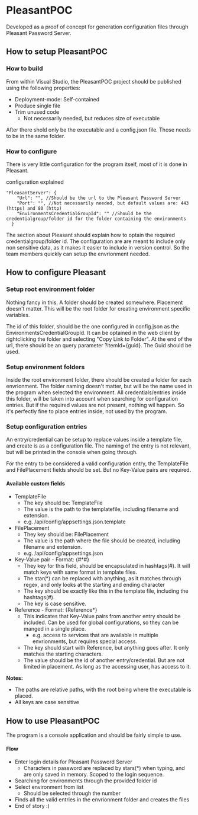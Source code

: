 # PleasantPOC
Developed as a proof of concept for generation configuration files through Pleasant Password Server.

## How to setup PleasantPOC
### How to build
From within Visual Studio, the PleasantPOC project should be published using the following properties:
- Deployment-mode: Self-contained
- Produce single file
- Trim unused code
     - Not necessarily needed, but reduces size of executable

After there shold only be the executable and a config.json file. Those needs to be in the same folder.

### How to configure
There is very little configuration for the program itself, most of it is done in Pleasant.

configuration explained
```
"PleasantServer": {
    "Url": "", //Should be the url to the Pleasant Password Server
    "Port": "", //Not necessarily needed, but default values are: 443 (https) and 80 (http)
    "EnvironmentsCredentialGroupId": "" //Should be the credentialgroup/folder id for the folder containing the environments
  }
```
The section about Pleasant should explain how to optain the required credentialgroup/folder id. The configuration are are meant to include only non sensitive data, as it makes it easier to include in version control. So the team members quickly can setup the envrionment needed.

## How to configure Pleasant
### Setup root environment folder
Nothing fancy in this. A folder should be created somewhere. Placement doesn't matter. This will be the root folder for creating environment specific variables.

The id of this folder, should be the one configured in config.json as the EnvironmentsCredentialGroupId. It can be optained in the web client by rightclicking the folder and selecting "Copy Link to Folder". At the end of the url, there should be an query parameter ?itemId={guid}. The Guid should be used.

### Setup environment folders
Inside the root environment folder, there should be created a folder for each envrionment. The folder naming doesn't matter, but will be the name used in the program when selected the environment. All credentials/entries inside this folder, will be taken into account when searching for configuration entries. But if the required values are not present, nothing wil happen. So it's perfectly fine to place entries inside, not used by the program.

### Setup configuration entries
An entry/credential can be setup to replace values inside a template file, and create is as a configuration file.
The naming of the entry is not relevant, but will be printed in the console when going through.

For the entry to be considered a valid configuration entry, the TemplateFile and FilePlacement fields should be set. But no Key-Value pairs are required.

#### Available custom fields
- TemplateFile
     - The key should be: TemplateFile
     - The value is the path to the templatefile, including filename and extension.
     - e.g. /api/config/appsettings.json.template
- FilePlacement
     - They key should be: FilePlacement
     - The value is the path where the file should be created, including filename and extension.
     - e.g. /api/config/appsettings.json
- Key-Value pair - Format: {#*#}
     - They key for this field, should be encapsulated in hashtags(#). It will match keys with same format in template files. 
     - The star(*) can be replaced with anything, as it matches through regex, and only looks at the starting and ending character
     - The key should be exactly like this in the template file, including the hashtags(#).
     - The key is case sensitive.
- Reference - Format: {Reference*}
     - This indicates that Key-Value pairs from another entry should be included. Can be used for global configurations, so they can be manged in a single place.
         - e.g. access to services that are available in multiple envrionments, but requires special access.
     - The key should start with Reference, but anything goes after. It only matches the starting characters.
     - The value should be the id of another entry/credential. But are not limited in placement. As long as the accessing user, has access to it.

**Notes:**

- The paths are relative paths, with the root being where the executable is placed.
- All keys are case sensitive

## How to use PleasantPOC
The program is a console application and should be fairly simple to use.

#### Flow
 - Enter login details for Pleasant Password Server
     - Characters in password are replaced by stars(*) when typing, and are only saved in memory. Scoped to the login sequence.
 - Searching for environments through the provided folder id
 - Select environment from list
     - Should be selected through the number
 - Finds all the valid entries in the envrionment folder and creates the files
 - End of story :)